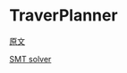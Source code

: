 # TraverPlanner
[原文](https://arxiv.org/abs/2402.01622)


[SMT solver](https://www.youtube.com/watch?v=UmAZMVrJnHM&list=PLqinEaadXCHYW_1Z3W05rNx0skQIxrmQB)

<!--stackedit_data:
eyJoaXN0b3J5IjpbMTc4NTcxNzM0N119
-->